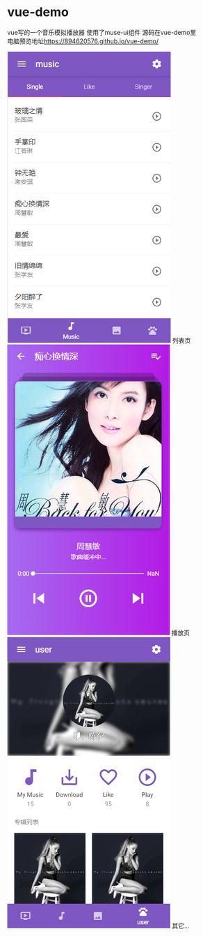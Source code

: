 # vue-demo
vue写的一个音乐模拟播放器 使用了muse-ui组件
源码在vue-demo里
<br/>
电脑预览地址<a href=https://894620576.github.io/vue-demo/>https://894620576.github.io/vue-demo/</a>

<img src=static/img/a.png>
列表页
<img src=static/img/b.png>
播放页
<img src=static/img/c.png>
其它...

